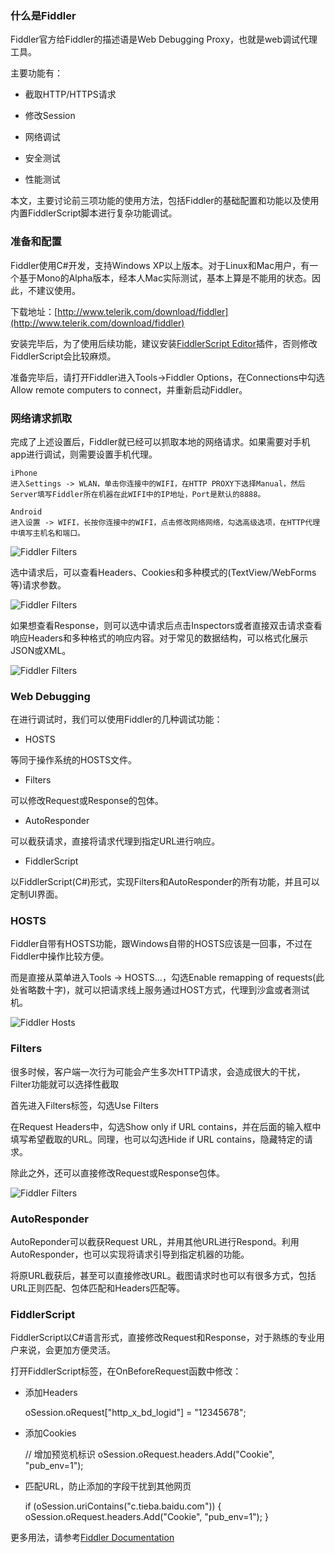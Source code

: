 ### 什么是Fiddler

Fiddler官方给Fiddler的描述语是Web Debugging Proxy，也就是web调试代理工具。

主要功能有：

* 截取HTTP/HTTPS请求

* 修改Session

* 网络调试

* 安全测试

* 性能测试

本文，主要讨论前三项功能的使用方法，包括Fiddler的基础配置和功能以及使用内置FiddlerScript脚本进行复杂功能调试。

### 准备和配置

Fiddler使用C#开发，支持Windows XP以上版本。对于Linux和Mac用户，有一个基于Mono的Alpha版本，经本人Mac实际测试，基本上算是不能用的状态。因此，不建议使用。

下载地址：[http://www.telerik.com/download/fiddler](http://www.telerik.com/download/fiddler)

安装完毕后，为了使用后续功能，建议安装[FiddlerScript Editor](http://www.telerik.com/download/fiddler/fiddlerscript-editor)插件，否则修改FiddlerScript会比较麻烦。

准备完毕后，请打开Fiddler进入Tools->Fiddler Options，在Connections中勾选Allow remote computers to connect，并重新启动Fiddler。

### 网络请求抓取

完成了上述设置后，Fiddler就已经可以抓取本地的网络请求。如果需要对手机app进行调试，则需要设置手机代理。

    iPhone  
    进入Settings -> WLAN，单击你连接中的WIFI，在HTTP PROXY下选择Manual，然后Server填写Fiddler所在机器在此WIFI中的IP地址，Port是默认的8888。

    Android
    进入设置 -> WIFI，长按你连接中的WIFI，点击修改网络网络，勾选高级选项，在HTTP代理中填写主机名和端口。

![Fiddler Filters](http://crispgm.github.io/image/fiddler/capturing.png)

选中请求后，可以查看Headers、Cookies和多种模式的(TextView/WebForms等)请求参数。

![Fiddler Filters](http://crispgm.github.io/image/fiddler/request.png)

如果想查看Response，则可以选中请求后点击Inspectors或者直接双击请求查看响应Headers和多种格式的响应内容。对于常见的数据结构，可以格式化展示JSON或XML。

![Fiddler Filters](http://crispgm.github.io/image/fiddler/response.png)

### Web Debugging

在进行调试时，我们可以使用Fiddler的几种调试功能：

* HOSTS

等同于操作系统的HOSTS文件。

* Filters

可以修改Request或Response的包体。

* AutoResponder

可以截获请求，直接将请求代理到指定URL进行响应。

* FiddlerScript

以FiddlerScript(C#)形式，实现Filters和AutoResponder的所有功能，并且可以定制UI界面。

### HOSTS

Fiddler自带有HOSTS功能，跟Windows自带的HOSTS应该是一回事，不过在Fiddler中操作比较方便。

而是直接从菜单进入Tools -> HOSTS...，勾选Enable remapping of requests(此处省略数十字)，就可以把请求线上服务通过HOST方式，代理到沙盒或者测试机。

![Fiddler Hosts](http://crispgm.github.io/image/fiddler/hosts.png)

### Filters

很多时候，客户端一次行为可能会产生多次HTTP请求，会造成很大的干扰，Filter功能就可以选择性截取

首先进入Filters标签，勾选Use Filters

在Request Headers中，勾选Show only if URL contains，并在后面的输入框中填写希望截取的URL。同理，也可以勾选Hide if URL contains，隐藏特定的请求。

除此之外，还可以直接修改Request或Response包体。

![Fiddler Filters](http://crispgm.github.io/image/fiddler/filters.png)

### AutoResponder

AutoReponder可以截获Request URL，并用其他URL进行Respond。利用AutoResponder，也可以实现将请求引导到指定机器的功能。

将原URL截获后，甚至可以直接修改URL。截图请求时也可以有很多方式，包括URL正则匹配、包体匹配和Headers匹配等。

### FiddlerScript

FiddlerScript以C#语言形式，直接修改Request和Response，对于熟练的专业用户来说，会更加方便灵活。

打开FiddlerScript标签，在OnBeforeRequest函数中修改：

* 添加Headers

	oSession.oRequest["http_x_bd_logid"] = "12345678";

* 添加Cookies

	// 增加预览机标识
	oSession.oRequest.headers.Add("Cookie", "pub_env=1");

* 匹配URL，防止添加的字段干扰到其他网页

	if (oSession.uriContains("c.tieba.baidu.com")) {
		oSession.oRequest.headers.Add("Cookie", "pub_env=1");
	}

更多用法，请参考[Fiddler Documentation](http://docs.telerik.com/fiddler/knowledgebase/fiddlerscript/modifyrequestorresponse)
